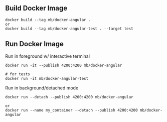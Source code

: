 

## Build Docker Image
```
docker build --tag mb/docker-angular .
or
docker build --tag mb/docker-angular-test . --target test
```

## Run Docker Image
Run in foreground w/ interactive terminal
```
docker run -it --publish 4200:4200 mb/docker-angular

# for tests
docker run -it mb/docker-angular-test
```

Run in background/detached mode
```
docker run --detach --publish 4200:4200 mb/docker-angular 

or 
docker run --name my_container --detach --publish 4200:4200 mb/docker-angular
```
